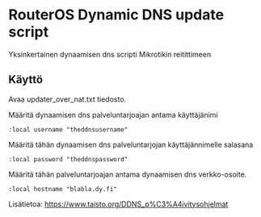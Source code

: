 # RouterOS Dynamic DNS update script

Yksinkertainen dynaamisen dns scripti Mikrotikin reitittimeen

<h2> Käyttö </h2>

Avaa updater_over_nat.txt tiedosto.

Määritä dynaamisen dns palveluntarjoajan antama käyttäjänimi

```
:local username "theddnsusername"
```
Määritä tähän dynaamisen dns palveluntarjojan käyttäjännimelle salasana
```
:local password "theddnspassword"
```
Määritä tähän palveluntarjoajan antama dynaamisen dns verkko-osoite.
```
:local hostname "blabla.dy.fi"
```

Lisätietoa: https://www.taisto.org/DDNS_p%C3%A4ivitysohjelmat
